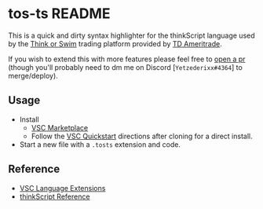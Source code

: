 # tos-ts README

This is a quick and dirty syntax highlighter for the thinkScript language used by the [Think or Swim](https://www.tdameritrade.com/tools-and-platforms/thinkorswim/desktop.page) trading platform provided by [TD Ameritrade](https://www.tdameritrade.com/home.page).

If you wish to extend this with more features please feel free to [open a pr](https://github.com/jmbeekman/vsc-thinkscript-extension)  (though you'll probably need to dm me on Discord [`Yetzederixx#4364`] to merge/deploy).

## Usage

* Install
  * [VSC Marketplace](https://marketplace.visualstudio.com/items?itemName=LethalArts.tos-ts)
  * Follow the [VSC Quickstart](vsc-extension-quickstart.md) directions after cloning for a direct install.
* Start a new file with a `.tosts` extension and code.

## Reference

* [VSC Language Extensions](https://code.visualstudio.com/api/language-extensions/overview)
* [thinkScript Reference](https://tlc.thinkorswim.com/center/reference/thinkScript)
